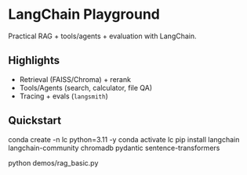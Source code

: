 # LangChain Playground
Practical RAG + tools/agents + evaluation with LangChain.

## Highlights
- Retrieval (FAISS/Chroma) + rerank
- Tools/Agents (search, calculator, file QA)
- Tracing + evals (`langsmith`)

## Quickstart
conda create -n lc python=3.11 -y
conda activate lc
pip install langchain langchain-community chromadb pydantic sentence-transformers

python demos/rag_basic.py
